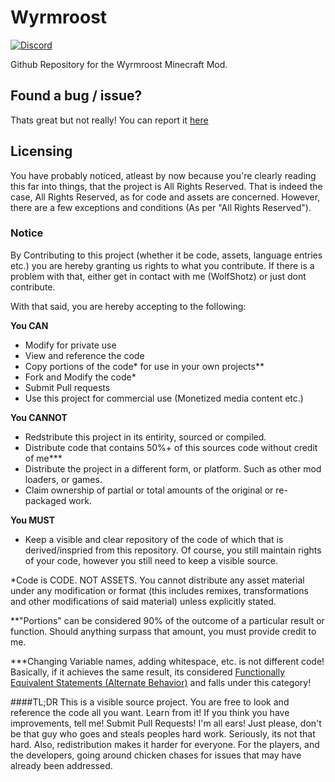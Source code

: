 # Wyrmroost
[![Discord](https://img.shields.io/discord/593364629489582118.svg?color=%237289da&label=Discord&logo=discord&logoColor=%237289da)](https://discord.gg/yAAWWNqbTd)

Github Repository for the Wyrmroost Minecraft Mod.

## Found a bug / issue?
Thats great but not really! You can report it [here](https://github.com/WolfShotz/Wyrmroost/issues)

## Licensing
You have probably noticed, atleast by now because you're clearly reading this far into things, that the project is All Rights Reserved.
That is indeed the case, All Rights Reserved, as for code and assets are concerned. However, there are a few exceptions and conditions (As per "All Rights Reserved").

### Notice
By Contributing to this project (whether it be code, assets, language entries etc.) you are hereby granting us rights to what you contribute.
If there is a problem with that, either get in contact with me (WolfShotz) or just dont contribute.

With that said, you are hereby accepting to the following:

**You CAN**
 * Modify for private use
 * View and reference the code
 * Copy portions of the code* for use in your own projects**
 * Fork and Modify the code*
 * Submit Pull requests
 * Use this project for commercial use (Monetized media content etc.)
 
**You CANNOT**
 * Redstribute this project in its entirity, sourced or compiled.
 * Distribute code that contains 50%+ of this sources code without credit of me***
 * Distribute the project in a different form, or platform. Such as other mod loaders, or games.
 * Claim ownership of partial or total amounts of the original or re-packaged work.

**You MUST**
 * Keep a visible and clear repository of the code of which that is derived/inspried from this repository. Of course, you still maintain rights of your code, however you still need to keep a visible source.

*Code is CODE. NOT ASSETS. You cannot distribute any asset material under any modification or format (this includes remixes, transformations and other modifications of said material) unless explicitly stated.

**"Portions" can be considered 90% of the outcome of a particular result or function. Should anything surpass that amount, you must provide credit to me.

***Changing Variable names, adding whitespace, etc. is not different code! Basically, if it achieves the same result, its considered [Functionally Equivalent Statements (Alternate Behavior)](https://link.springer.com/referenceworkentry/10.1007%2F978-1-4419-1698-3_1038) and falls under this category!

####TL;DR
This is a visible source project. You are free to look and reference the code all you want. Learn from it!
If you think you have improvements, tell me! Submit Pull Requests! I'm all ears!
Just please, don't be that guy who goes and steals peoples hard work. Seriously, its not that hard.
Also, redistribution makes it harder for everyone. For the players, and the developers, going around chicken chases for issues that may have already been addressed.
